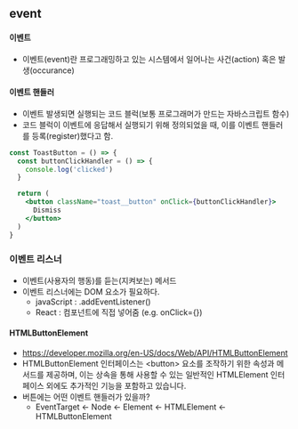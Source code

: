 ## event

#### 이벤트
- 이벤트(event)란 프로그래밍하고 있는 시스템에서 일어나는 사건(action) 혹은 발생(occurance)

#### 이벤트 핸들러
- 이벤트 발생되면 실행되는 코드 블럭(보통 프로그래머가 만드는 자바스크립트 함수)
- 코드 블럭이 이벤트에 응답해서 실행되기 위해 정의되었을 때, 이를 이벤트 핸들러를 등록(register)했다고 함.
```jsx
const ToastButton = () => {
  const buttonClickHandler = () => {
    console.log('clicked')
  }

  return (
    <button className="toast__button" onClick={buttonClickHandler}>
      Dismiss
    </button>
  )
}
```

### 이벤트 리스너
- 이벤트(사용자의 행동)를 듣는(지켜보는) 메서드
- 이벤트 리스너에는 DOM 요소가 필요하다.
  - javaScript : .addEventListener()
  - React : 컴포넌트에 직접 넣어줌 (e.g. onClick={})

#### HTMLButtonElement
- https://developer.mozilla.org/en-US/docs/Web/API/HTMLButtonElement
- HTMLButtonElement 인터페이스는 \<button> 요소를 조작하기 위한 속성과 메서드를 제공하며, 이는 상속을 통해 사용할 수 있는 일반적인 HTMLElement 인터페이스 외에도 추가적인 기능을 포함하고 있습니다.
- 버튼에는 어떤 이벤트 핸들러가 있을까?
  - EventTarget <- Node <- Element <- HTMLElement <- HTMLButtonElement

